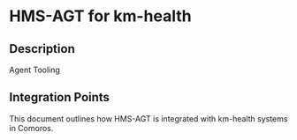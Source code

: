 # HMS-AGT for km-health

## Description

Agent Tooling

## Integration Points

This document outlines how HMS-AGT is integrated with km-health systems in Comoros.
